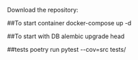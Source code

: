 Download the repository:

##To start container
docker-compose up -d

##To start with DB
alembic upgrade head

##tests
poetry run pytest --cov=src tests/
